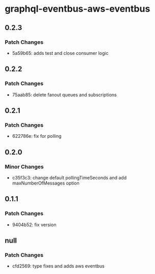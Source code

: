 # graphql-eventbus-aws-eventbus

## 0.2.3

### Patch Changes

- 5a59b65: adds test and close consumer logic

## 0.2.2

### Patch Changes

- 75aab85: delete fanout queues and subscriptions

## 0.2.1

### Patch Changes

- 622786e: fix for polling

## 0.2.0

### Minor Changes

- c35f3c3: change default pollingTimeSeconds and add maxNumberOfMessages option

## 0.1.1

### Patch Changes

- 9404b52: fix version

## null

### Patch Changes

- cfd2569: type fixes and adds aws eventbus
